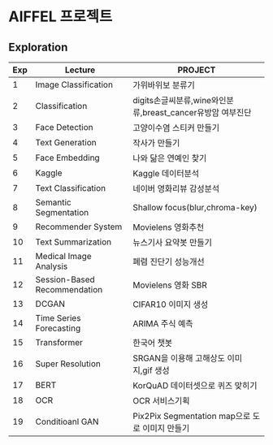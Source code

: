 # AIFFEL 프로젝트

## Exploration
|Exp|Lecture   |PROJECT   |
|---|---|---|
| 1  |Image Classification|가위바위보 분류기|
|  2 |Classification|digits손글씨분류,wine와인분류,breast_cancer유방암 여부진단|
|  3 |Face Detection|고양이수염 스티커 만들기|
|  4 |Text Generation|작사가 만들기|
|  5 |Face Embedding|나와 닮은 연예인 찾기|
|  6 |Kaggle|Kaggle 데이터분석|
|  7 |Text Classification|네이버 영화리뷰 감성분석|
|  8 |Semantic Segmentation|Shallow focus(blur,chroma-key)|
|  9 |Recommender System|Movielens 영화추천|
|  10 |Text Summarization|뉴스기사 요약봇 만들기|
|  11 |Medical Image Analysis|폐렴 진단기 성능개선|
|  12 |Session-Based Recommendation|Movielens 영화 SBR|
|  13 |DCGAN|CIFAR10 이미지 생성|
|   14|Time Series Forecasting|ARIMA 주식 예측|
|   15|Transformer|한국어 챗봇|
|   16|Super Resolution|SRGAN을 이용해 고해상도 이미지,gif 생성|
|   17|BERT|KorQuAD 데이터셋으로 퀴즈 맞히기|
|   18|OCR|OCR 서비스기획|
|   19|Conditioanl GAN|Pix2Pix Segmentation map으로 도로 이미지 만들기|
